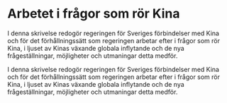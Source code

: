 # Arbetet i frågor som rör Kina

I denna skrivelse redogör regeringen för Sveriges förbindelser med Kina och för det förhållningssätt som regeringen arbetar efter i frågor som rör Kina, i ljuset av Kinas växande globala inflytande och de nya frågeställningar, möjligheter och utmaningar detta medför.

I denna skrivelse redogör regeringen för Sveriges förbindelser med Kina och för det förhållningssätt som regeringen arbetar efter i frågor som rör Kina, i ljuset av Kinas växande globala inflytande och de nya frågeställningar, möjligheter och utmaningar detta medför.
